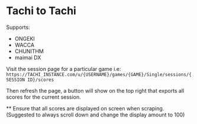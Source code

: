 # Tachi to Tachi
Supports:
- ONGEKI
- WACCA
- CHUNITHM
- maimai DX

Visit the session page for a particular game i.e:
`https://TACHI_INSTANCE.com/u/{USERNAME}/games/{GAME}/Single/sessions/{SESSION ID}/scores`

Then refresh the page, a button will show on the top right that exports all scores for the current session.

** Ensure that all scores are displayed on screen when scraping. (Suggested to always scroll down and change the display amount to 100)
